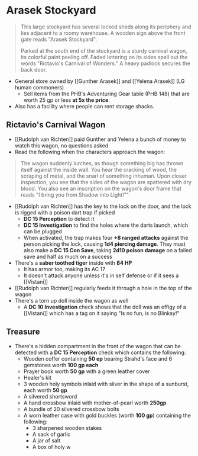 # Arasek Stockyard
> This large stockyard has several locked sheds along its periphery and lies adjacent to a roomy warehouse. A wooden sign above the front gate reads "Arasek Stockyard".
> 
> Parked at the south end of the stockyard is a sturdy carnival wagon, its colorful paint peeling off. Faded lettering on its sides spell out the words "Rictavio's Carnival of Wonders." A heavy padlock secures the back door.

* General store owned by [[Gunther Arasek]] and [[Yelena Arasek]] (LG human commoners)
  * Sell items from the PHB's Adventuring Gear table (PHB 148) that are worth 25 gp or less **at 5x the price**.
* Also has a facility where people can rent storage shacks.

## Rictavio's Carnival Wagon
* [[Rudolph van Richten]] paid Gunther and Yelena a bunch of money to watch this wagon, no questions asked
* Read the following when the characters approach the wagon:
> The wagon suddenly lurches, as though something big has thrown itself against the inside wall. You hear the cracking of wood, the scraping of metal, and the snarl of something inhuman. Upon closer inspection, you see that the sides of the wagon are spattered with dry blood. You also see an inscription on the wagon's door frame that reads "I bring you from Shadow into Light!""

* [[Rudolph van Richten]] has the key to the lock on the door, and the lock is rigged with a poison dart trap if picked
  * **DC 15 Perception** to detect it
  * **DC 15 Investigation** to find the holes where the darts launch, which can be plugged
  * When activated, the trap makes four **+8 ranged attacks** against the person picking the lock, causing **1d4 piercing damage**. They must also make a **DC 15 Con Save**, taking **2d10 poison damage** on a failed save and half as much on a success
* There's a **saber toothed tiger** inside with **84 HP**
  * It has armor too, making its AC 17
  * It doesn't attack anyone unless it's in self defense or if it sees a [[Vistani]]
* [[Rudolph van Richten]] regularly feeds it through a hole in the top of the wagon
* There's a torn up doll inside the wagon as well
  * A **DC 10 Investigation** check shows that the doll was an effigy of a [[Vistani]] which has a tag on it saying "Is no fun, is no Blinksy!"

## Treasure
* There's a hidden compartment in the front of the wagon that can be detected with a **DC 15 Perception** check which contains the following:
  * Wooden coffer containing **50 ep** bearing Strahd's face and 6 gemstones worth **100 gp each**
  * Prayer book worth **50 gp** with a green leather cover
  * Healer's kit
  * 3 wooden holy symbols inlaid with silver in the shape of a sunburst, each worth **50 gp**
  * A silvered shortsword
  * A hand crossbow inlaid with mother-of-pearl worth **250gp**
  * A bundle of 20 silvered crossbow bolts
  * A worn leather case with gold buckles (worth **100 gp**) containing the following:
    * 3 sharpened wooden stakes
    * A sack of garlic
    * A jar of salt
    * A box of holy w